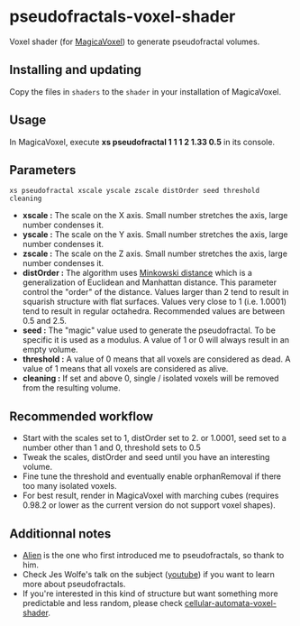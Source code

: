 # pseudofractals-voxel-shader

Voxel shader (for [MagicaVoxel](https://ephtracy.github.io/)) to generate pseudofractal volumes.

## Installing and updating

Copy the files in `shaders` to the `shader` in your installation of MagicaVoxel.

## Usage

In MagicaVoxel, execute **xs pseudofractal 1 1 1 2 1.33 0.5** in its console.

## Parameters

``xs pseudofractal xscale yscale zscale distOrder seed threshold cleaning``

- **xscale :** The scale on the X axis. Small number stretches the axis, large number condenses it.
- **yscale :** The scale on the Y axis. Small number stretches the axis, large number condenses it.
- **zscale :** The scale on the Z axis. Small number stretches the axis, large number condenses it.
- **distOrder :** The algorithm uses [Minkowski distance](https://en.wikipedia.org/wiki/Minkowski_distance) which is a generalization of Euclidean and Manhattan distance. This parameter control the "order" of the distance. Values larger than 2 tend to result in squarish structure with flat surfaces. Values very close to 1 (i.e. 1.0001) tend to result in regular octahedra. Recommended values are between 0.5 and 2.5.
- **seed :** The "magic" value used to generate the pseudofractal. To be specific it is used as a modulus. A value of 1 or 0 will always result in an empty volume.
- **threshold :** A value of 0 means that all voxels are considered as dead. A value of 1 means that all voxels are considered as alive.
- **cleaning :** If set and above 0, single / isolated voxels will be removed from the resulting volume.

## Recommended workflow

 * Start with the scales set to 1, distOrder set to 2. or 1.0001, seed set to a number other than 1 and 0, threshold sets to 0.5
 * Tweak the scales, distOrder and seed until you have an interesting volume.
 * Fine tune the threshold and eventually enable orphanRemoval if there too many isolated voxels.
 * For best result, render in MagicaVoxel with marching cubes (requires 0.98.2 or lower as the current version do not support voxel shapes).

## Additionnal notes

 * [Alien](https://twitter.com/LienTheAlien) is the one who first introduced me to pseudofractals, so thank to him.
 * Check Jes Wolfe's talk on the subject ([youtube](https://t.co/NcJOgdn0bu)) if you want to learn more about pseudofractals.
 * If you're interested in this kind of structure but want something more predictable and less random, please check [cellular-automata-voxel-shader](https://github.com/kchapelier/cellular-automata-voxel-shader).